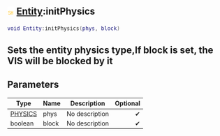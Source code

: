 ## ![shared](.gitbook/assets/shared.png) [Entity](./home/Entity):initPhysics

```lua
void Entity:initPhysics(phys, block)
```

Sets the entity physics type,If block is set, the VIS will be blocked by it
------
## Parameters

| Type   | Name | Description | Optional |
| ------ | ---- | ----------- | -------: |
| [PHYSICS](./home/PHYSICS) | phys | No description | ✔ |
| boolean | block | No description | ✔ |

